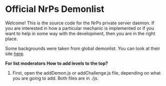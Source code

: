 # Official NrPs Demonlist
Welcome! This is the source code for the NrPs private server daemon. If you are interested in how a particular mechanic is implemented or if you want to help in some way with the development, then you are in the right place.


Some backgrounds were taken from global demonlist. You can look at their site [here](https://demonlist.org/).

**For list moderators**
**How to add levels to the top?**
1. First, open the addDemon.js or addChallenge.js file, depending on what you are going to add. Both files are in ./js.
